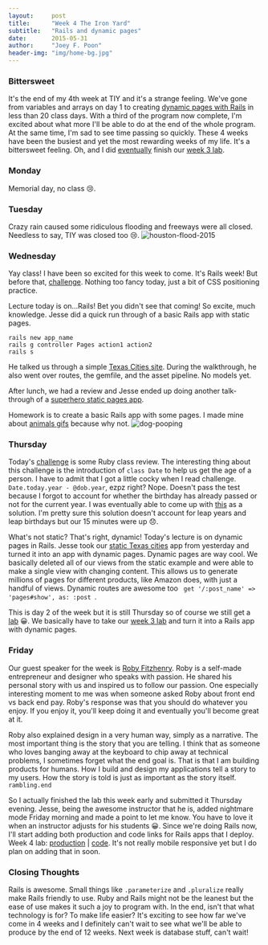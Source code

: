 ```yaml
---
layout:     post
title:      "Week 4 The Iron Yard"
subtitle:   "Rails and dynamic pages"
date:       2015-05-31
author:     "Joey F. Poon"
header-img: "img/home-bg.jpg"
---
```


### Bittersweet
It's the end of my 4th week at TIY and it's a strange feeling. We've gone from variables and arrays on day 1 to creating <a href="https://github.com/joeypoon/surf_and_rails">dynamic pages with Rails</a> in less than 20 class days. With a third of the program now complete, I'm excited about what more I'll be able to do at the end of the whole program. At the same time, I'm sad to see time passing so quickly. These 4 weeks have been the busiest and yet the most rewarding weeks of my life. It's a bittersweet feeling. Oh, and I did <a href="{{ site.baseurl }}/week-3-the-iron-yard.html">eventually</a> finish our <a href="https://github.com/joeypoon/surf-and-paddle">week 3 lab</a>.

### Monday
Memorial day, no class 😢.

### Tuesday
Crazy rain caused some ridiculous flooding and freeways were all closed. Needless to say, TIY was closed too 😢.
<img src="{{ site.baseurl }}/img/houston-flood.jpg" alt="houston-flood-2015">

### Wednesday
Yay class! I have been so excited for this week to come. It's Rails week! But before that, <a href="https://github.com/tiy-hou-q2-2015-rails/day-16/blob/master/README.md">challenge</a>. Nothing too fancy today, just a bit of CSS positioning practice.

Lecture today is on...Rails! Bet you didn't see that coming! So excite, much knowledge. Jesse did a quick run through of a basic Rails app with static pages.

    rails new app_name
    rails g controller Pages action1 action2
    rails s

He talked us through a simple <a href="https://github.com/tiy-hou-q2-2015-rails/day-16/tree/master/texas">Texas Cities site</a>. During the walkthrough, he also went over routes, the gemfile, and the asset pipeline. No models yet.

After lunch, we had a review and Jesse ended up doing another talk-through of a <a href="https://github.com/tiy-hou-q2-2015-rails/day-16/tree/master/review">superhero static pages app</a>.

Homework is to create a basic Rails app with some pages. I made mine about <a href="https://github.com/joeypoon/iron_yard/tree/master/day-16">animals gifs</a> because why not.
<img src="{{ site.baseurl }}/img/dog-pooping.gif" alt="dog-pooping">

### Thursday
Today's <a href="https://github.com/tiy-hou-q2-2015-rails/day-17/blob/master/README.md">challenge</a> is some Ruby class review. The interesting thing about this challenge is the introduction of <code>class Date</code> to help us get the age of a person. I have to admit that I got a little cocky when I read challenge. <code>Date.today.year - @dob.year</code>, ezpz right? Nope. Doesn't pass the test because I forgot to account for whether the birthday has already passed or not for the current year. I was eventually able to come up with <a href="https://github.com/joeypoon/iron_yard/blob/master/day-17/person.rb">this</a> as a solution. I'm pretty sure this solution doesn't account for leap years and leap birthdays but our 15 minutes were up 😞.

What's not static? That's right, dynamic! Today's lecture is on dynamic pages in Rails. Jesse took our <a href="https://github.com/tiy-hou-q2-2015-rails/day-16/tree/master/texas">static Texas cities</a> app from yesterday and turned it into an app with dynamic pages. Dynamic pages are way cool. We basically deleted all of our views from the static example and were able to make a single view with changing content. This allows us to generate millions of pages for different products, like Amazon does, with just a handful of views. Dynamic routes are awesome too <code> get '/:post_name' => 'pages#show', as: :post </code>.

This is day 2 of the week but it is still Thursday so of course we still get a <a href="https://github.com/tiy-hou-q2-2015-rails/week-4-lab">lab</a> 😀. We basically have to take our <a href="https://github.com/joeypoon/surf-and-paddle">week 3 lab</a> and turn it into a Rails app with dynamic pages.

### Friday
Our guest speaker for the week is <a href="https://twitter.com/robyfitzhenry">Roby Fitzhenry</a>. Roby is a self-made entrepreneur and designer who speaks with passion. He shared his personal story with us and inspired us to follow our passion. One especially interesting moment to me was when someone asked Roby about front end vs back end pay. Roby's response was that you should do whatever you enjoy. If you enjoy it, you'll keep doing it and eventually you'll become great at it.

Roby also explained design in a very human way, simply as a narrative. The most important thing is the story that you are telling. I think that as someone who loves banging away at the keyboard to chip away at technical problems, I sometimes forget what the end goal is. That is that I am building products for humans. How I build and design my applications tell a story to my users. How the story is told is just as important as the story itself. <code>rambling.end</code>

So I actually finished the lab this week early and submitted it Thursday evening. Jesse, being the awesome instructor that he is, added nightmare mode Friday morning and made a point to let me know. You have to love it when an instructor adjusts for his students 😀. Since we're doing Rails now, I'll start adding both production and code links for Rails apps that I deploy. Week 4 lab: <a href="https://surf-and-rails.herokuapp.com/">production</a> \| <a href="https://github.com/joeypoon/surf_and_rails">code</a>. It's not really mobile responsive yet but I do plan on adding that in soon.

### Closing Thoughts
Rails is awesome. Small things like <code>.parameterize</code> and <code>.pluralize</code> really make Rails friendly to use. Ruby and Rails might not be the leanest but the ease of use makes it such a joy to program with. In the end, isn't that what technology is for? To make life easier? It's exciting to see how far we've come in 4 weeks and I definitely can't wait to see what we'll be able to produce by the end of 12 weeks. Next week is database stuff, can't wait!
